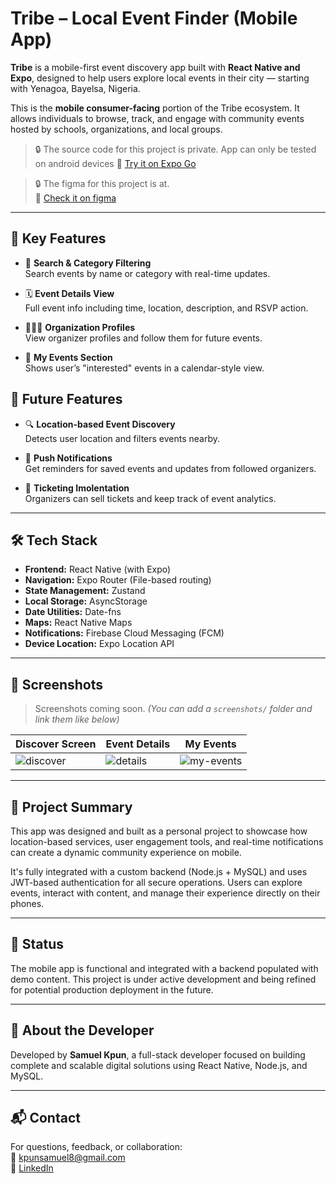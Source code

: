 # Tribe – Local Event Finder (Mobile App)

**Tribe** is a mobile-first event discovery app built with **React Native and Expo**, designed to help users explore local events in their city — starting with Yenagoa, Bayelsa, Nigeria.

This is the **mobile consumer-facing** portion of the Tribe ecosystem. It allows individuals to browse, track, and engage with community events hosted by schools, organizations, and local groups.

> 🔒 The source code for this project is private.
> App can only be tested on android devices
> 📱 [Try it on Expo Go](https://expo.dev/accounts/sammy.rn/projects/Tribe/builds/34a69e22-1362-45ed-804b-6465e6ed1232) 

> 🔒 The figma for this project is at.  
> 📱 [Check it on figma](https://www.figma.com/design/ysgSmmdeWCtCj9vl9okNMp/Triibe?m=auto&t=izOCqpOX2M7IYlB0-6) 

---

## 📱 Key Features


- 🎯 **Search & Category Filtering**  
  Search events by name or category with real-time updates.

- 🗓️ **Event Details View**  
  Full event info including time, location, description, and RSVP action.

- 🧑🏽‍💼 **Organization Profiles**  
  View organizer profiles and follow them for future events.

- 📅 **My Events Section**  
  Shows user’s "interested" events in a calendar-style view.

## 📱 Future Features

- 🔍 **Location-based Event Discovery**  
  Detects user location and filters events nearby.

- 🔔 **Push Notifications**  
  Get reminders for saved events and updates from followed organizers.

   
- 🔔 **Ticketing Imolentation**  
  Organizers can sell tickets and keep track of event analytics.

---

## 🛠 Tech Stack

- **Frontend:** React Native (with Expo)
- **Navigation:** Expo Router (File-based routing)
- **State Management:** Zustand
- **Local Storage:** AsyncStorage
- **Date Utilities:** Date-fns
- **Maps:** React Native Maps
- **Notifications:** Firebase Cloud Messaging (FCM)
- **Device Location:** Expo Location API

---

## 📸 Screenshots

> Screenshots coming soon. *(You can add a `screenshots/` folder and link them like below)*

| Discover Screen | Event Details | My Events |
|-----------------|----------------|------------|
| ![discover](screenshots/discover.png) | ![details](screenshots/details.png) | ![my-events](screenshots/my-events.png) |

---

## 🧠 Project Summary

This app was designed and built as a personal project to showcase how location-based services, user engagement tools, and real-time notifications can create a dynamic community experience on mobile.

It's fully integrated with a custom backend (Node.js + MySQL) and uses JWT-based authentication for all secure operations. Users can explore events, interact with content, and manage their experience directly on their phones.

---

## 🚧 Status

The mobile app is functional and integrated with a backend populated with demo content. This project is under active development and being refined for potential production deployment in the future.

---

## 👤 About the Developer

Developed by **Samuel Kpun**, a full-stack developer focused on building complete and scalable digital solutions using React Native, Node.js, and MySQL.

---

## 📬 Contact

For questions, feedback, or collaboration:  
📧 kpunsamuel8@gmail.com  
🔗 [LinkedIn](https://www.linkedin.com/in/samuel-kpun-63a2a12bb?utm_source=share_via&utm_content=profile)

